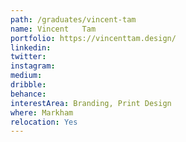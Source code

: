 ```yaml
---
path: /graduates/vincent-tam
name: Vincent	Tam
portfolio: https://vincenttam.design/
linkedin:
twitter:
instagram:
medium:
dribble:
behance:
interestArea: Branding, Print Design
where: Markham
relocation: Yes
---
```

